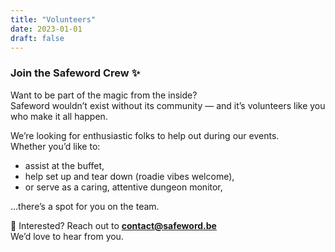 ```yaml
---
title: "Volunteers"
date: 2023-01-01
draft: false
---
```


### Join the Safeword Crew ✨

Want to be part of the magic from the inside?  
Safeword wouldn’t exist without its community — and it’s volunteers like you who make it all happen.

We’re looking for enthusiastic folks to help out during our events.  
Whether you’d like to:  
- assist at the buffet,  
- help set up and tear down (roadie vibes welcome),  
- or serve as a caring, attentive dungeon monitor,  

…there’s a spot for you on the team.

💌 Interested? Reach out to **contact@safeword.be**  
We’d love to hear from you.
